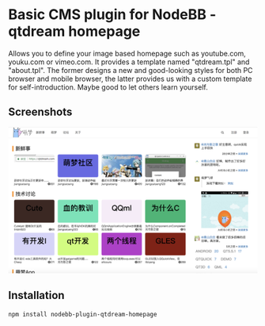 # Basic CMS plugin for NodeBB - qtdream homepage

Allows you to define your image based homepage such as youtube.com, youku.com or vimeo.com.
It provides a template named "qtdream.tpl" and "about.tpl".
The former designs a new and good-looking styles for both PC browser and mobile browser,
the latter provides us with a custom template for self-introduction. Maybe good to let others learn yourself.

## Screenshots

![homepage](screenshot.png)

## Installation

    npm install nodebb-plugin-qtdream-homepage
